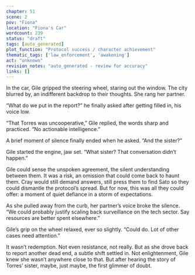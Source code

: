 ```yaml
---
chapter: 51
scene: 2
pov: "Fiona"
location: "Fiona's Car"
wordcount: 239
status: "draft"
tags: [auto_generated]
plot_function: "Protocol success / character achievement"
thematic_tags: ['law_enforcement', 'awakening']
act: "unknown"
revision_notes: "auto_generated - review for accuracy"
links: []
---
```


In the car, Gile gripped the steering wheel, staring out the window. The city blurred by, an indifferent backdrop to their thoughts. She rang her partner. 

“What do we put in the report?” he finally asked after getting filled in, his voice low. 

“That Torres was uncooperative,” Gile replied, the words sharp and practiced. “No actionable intelligence.” 

A brief moment of silence finally ended when he asked. “And the sister?” 

Gile started the engine, jaw set. “What sister? That conversation didn’t happen.” 

Gile could sense the unspoken agreement, the silent understanding between them. It was a risk, an omission that could come back to haunt them. Cray would still demand answers, still press them to find Sato so they could dismantle the protocol’s spread. But for now, this was all they could offer: a moment of quiet defiance in a storm of expectations. 

As she pulled away from the curb, her partner’s voice broke the silence. “We could probably justify scaling back surveillance on the tech sector. Say resources are better spent elsewhere.” 

Gile’s grip on the wheel relaxed, ever so slightly. “Could do. Lot of other cases need attention.” 

It wasn’t redemption. Not even resistance, not really. But as she drove back to report another dead end, a subtle shift settled in. Not enlightenment, Gile knew she wasn’t anywhere close to that. But after hearing the story of Torres’ sister, maybe, just maybe, the first glimmer of doubt.
